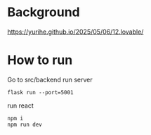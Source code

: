 # Background
https://yurihe.github.io/2025/05/06/12.lovable/

# How to run
Go to src/backend
run server
```
flask run --port=5001
```

run react
```
npm i
npm run dev
```
